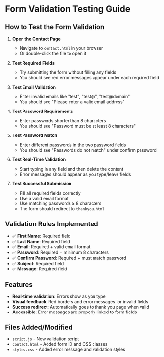 # Form Validation Testing Guide

## How to Test the Form Validation

1. **Open the Contact Page**
   - Navigate to `contact.html` in your browser
   - Or double-click the file to open it

2. **Test Required Fields**
   - Try submitting the form without filling any fields
   - You should see red error messages appear under each required field

3. **Test Email Validation**
   - Enter invalid emails like "test", "test@", "test@domain"
   - You should see "Please enter a valid email address"

4. **Test Password Requirements**
   - Enter passwords shorter than 8 characters
   - You should see "Password must be at least 8 characters"

5. **Test Password Match**
   - Enter different passwords in the two password fields
   - You should see "Passwords do not match" under confirm password

6. **Test Real-Time Validation**
   - Start typing in any field and then delete the content
   - Error messages should appear as you type/leave fields

7. **Test Successful Submission**
   - Fill all required fields correctly
   - Use a valid email format
   - Use matching passwords ≥ 8 characters
   - The form should redirect to `thankyou.html`

## Validation Rules Implemented

- ✅ **First Name**: Required field
- ✅ **Last Name**: Required field  
- ✅ **Email**: Required + valid email format
- ✅ **Password**: Required + minimum 8 characters
- ✅ **Confirm Password**: Required + must match password
- ✅ **Subject**: Required field
- ✅ **Message**: Required field

## Features

- **Real-time validation**: Errors show as you type
- **Visual feedback**: Red borders and error messages for invalid fields
- **Success redirect**: Automatically goes to thank you page when valid
- **Accessible**: Error messages are properly linked to form fields

## Files Added/Modified

- `script.js` - New validation script
- `contact.html` - Added form ID and CSS classes
- `styles.css` - Added error message and validation styles
